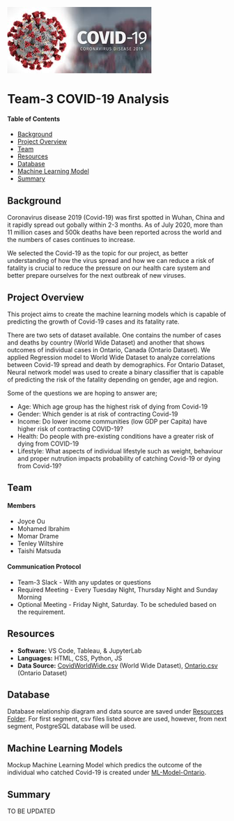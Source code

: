 ![header_pic](images/covid.png)

# Team-3 COVID-19 Analysis 

#### Table of Contents  

* [Background](#Background)
* [Project Overview](#project-overview)
* [Team](#Team)
* [Resources](#resources)
* [Database](#Database)
* [Machine Learning Model](#Machine-Learning-Models)
* [Summary](#summary)

## Background

Coronavirus disease 2019 (Covid-19) was first spotted in Wuhan, China and it rapidly spread out gobally within 2-3 months. As of July 2020, more than 11 million cases and 500k deaths have been reported across the world and the numbers of cases continues to increase. 

We selected the Covid-19 as the topic for our project, as better understanding of how the virus spread and how we can reduce a risk of fatality is crucial to reduce the pressure on our health care system and better prepare ourselves for the next outbreak of new viruses.

## Project Overview
This project aims to create the machine learning models which is capable of predicting the growth of Covid-19 cases and its fatality rate.

There are two sets of dataset available. One contains the number of cases and deaths by country (World Wide Dataset) and another that shows outcomes of individual cases in Ontario, Canada (Ontario Dataset).
We applied Regression model to World Wide Dataset to analyze correlations between Covid-19 spread and death by demographics. 
For Ontario Dataset, Neural network model was used to create a binary classifier that is capable of predicting the risk of the fatality depending on gender, age and region.

Some of the questions we are hoping to answer are;
- Age: Which age group has the highest risk of dying from Covid-19
- Gender: Which gender is at risk of contracting Covid-19
- Income: Do lower income communities (low GDP per Capita) have higher risk of contracting COVID-19?
- Health: Do people with pre-existing conditions have a greater risk of dying from COVID-19
- Lifestyle: What aspects of individual lifestyle such as weight, behaviour and proper nutrution impacts probability of catching Covid-19 or dying from Covid-19?

## Team
#### Members
* Joyce Ou
* Mohamed Ibrahim
* Momar Drame
* Tenley Wiltshire
* Taishi Matsuda

#### Communication Protocol
* Team-3 Slack - With any updates or questions
* Required Meeting - Every Tuesday Night, Thursday Night and Sunday Morning
* Optional Meeting - Friday Night, Saturday. To be scheduled based on the requirement.

## Resources
- **Software:** VS Code, Tableau, & JupyterLab  
- **Languages:** HTML, CSS, Python, JS 
- **Data Source:** [CovidWorldWide.csv](Resources\CovidWorldWide.csv) (World Wide Dataset), [Ontario.csv](Resources\Ontario.csv) (Ontario Dataset)


## Database
Database relationship diagram and data source are saved under [Resources Folder](Resources).
For first segment, csv files listed above are used, however, from next segment, PostgreSQL database will be used.

## Machine Learning Models
Mockup Machine Learning Model which predics the outcome of the individual who catched Covid-19 is created under [ML-Model-Ontario](ML-Model-Ontario).

## Summary 
TO BE UPDATED
